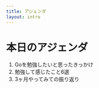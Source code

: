 ```yaml
---
title: アジェンダ
layout: intro
---
```


<div>
  <h1>本日のアジェンダ</h1>
  <ol class="text-2xl">
    <li>Goを勉強したいと思ったきっかけ</li>
    <li>勉強して感じたこと6選</li>
    <li>3ヶ月やってみての振り返り</li>
  </ol>
</div>

<!--
本日のアジェンダです。
4つの項目でお話しさせて頂こうと思っています。よろしくお願いします。
-->
